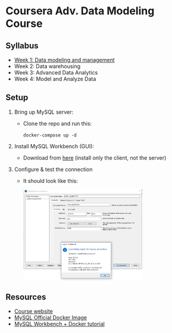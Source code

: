# Coursera Adv. Data Modeling Course

## Syllabus
- [Week 1: Data modeling and management](./notes.md#week-1-data-modeling-and-management)
- Week 2: Data warehousing
- Week 3: Advanced Data Analytics
- Week 4: Model and Analyze Data

## Setup

1. Bring up MySQL server:
    - Clone the repo and run this:
        ```
        docker-compose up -d
        ```

2. Install MySQL Workbench (GUI): 
    - Download from [here](https://dev.mysql.com/downloads/workbench/) (install only the client, not the server)


3. Configure & test the connection 
    - It should look like this:

        <img src="./img/connection.png" width="70%">

    
## Resources
- [Course website](https://www.coursera.org/learn/advanced-data-modeling)
- [MySQL Official Docker Image](https://hub.docker.com/_/mysql)
- [MySQL Workbench + Docker tutorial](https://www.youtube.com/watch?v=kphq2TsVRIs)
